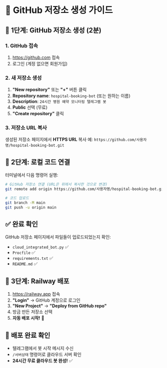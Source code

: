 # 📱 GitHub 저장소 생성 가이드

## 🚀 1단계: GitHub 저장소 생성 (2분)

### 1. GitHub 접속
1. https://github.com 접속
2. 로그인 (계정 없으면 회원가입)

### 2. 새 저장소 생성
1. **"New repository"** 또는 **"+"** 버튼 클릭
2. **Repository name**: `hospital-booking-bot` (또는 원하는 이름)
3. **Description**: `24시간 병원 예약 모니터링 텔레그램 봇`
4. **Public** 선택 (무료)
5. **"Create repository"** 클릭

### 3. 저장소 URL 복사
생성된 저장소 페이지에서 **HTTPS URL** 복사
예: `https://github.com/사용자명/hospital-booking-bot.git`

## 🔗 2단계: 로컬 코드 연결

터미널에서 다음 명령어 실행:

```bash
# GitHub 저장소 연결 (URL은 위에서 복사한 것으로 변경)
git remote add origin https://github.com/사용자명/hospital-booking-bot.git

# 코드 업로드
git branch -M main
git push -u origin main
```

## ✅ 완료 확인

GitHub 저장소 페이지에서 파일들이 업로드되었는지 확인:
- `cloud_integrated_bot.py` ✅
- `Procfile` ✅  
- `requirements.txt` ✅
- `README.md` ✅

## 🚂 3단계: Railway 배포

1. https://railway.app 접속
2. **"Login"** → GitHub 계정으로 로그인
3. **"New Project"** → **"Deploy from GitHub repo"**
4. 방금 만든 저장소 선택
5. **자동 배포 시작!** 🎉

## 🎯 배포 완료 확인

- 텔레그램에서 봇 시작 메시지 수신
- `/서버상태` 명령어로 클라우드 서버 확인
- **24시간 무료 클라우드 봇 완성!** ✅
